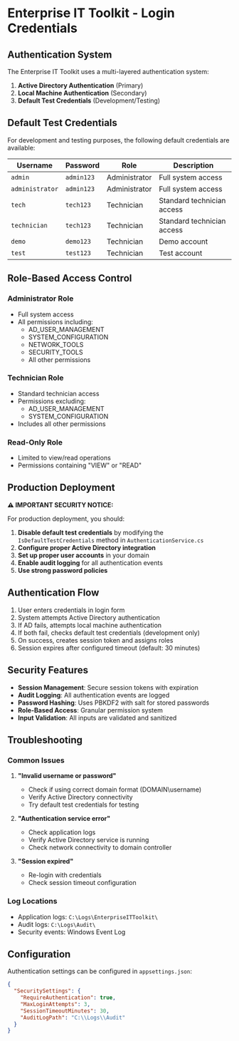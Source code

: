 # Enterprise IT Toolkit - Login Credentials

## Authentication System

The Enterprise IT Toolkit uses a multi-layered authentication system:

1. **Active Directory Authentication** (Primary)
2. **Local Machine Authentication** (Secondary)
3. **Default Test Credentials** (Development/Testing)

## Default Test Credentials

For development and testing purposes, the following default credentials are available:

| Username | Password | Role | Description |
|----------|----------|------|-------------|
| `admin` | `admin123` | Administrator | Full system access |
| `administrator` | `admin123` | Administrator | Full system access |
| `tech` | `tech123` | Technician | Standard technician access |
| `technician` | `tech123` | Technician | Standard technician access |
| `demo` | `demo123` | Technician | Demo account |
| `test` | `test123` | Technician | Test account |

## Role-Based Access Control

### Administrator Role
- Full system access
- All permissions including:
  - AD_USER_MANAGEMENT
  - SYSTEM_CONFIGURATION
  - NETWORK_TOOLS
  - SECURITY_TOOLS
  - All other permissions

### Technician Role
- Standard technician access
- Permissions excluding:
  - AD_USER_MANAGEMENT
  - SYSTEM_CONFIGURATION
- Includes all other permissions

### Read-Only Role
- Limited to view/read operations
- Permissions containing "VIEW" or "READ"

## Production Deployment

**⚠️ IMPORTANT SECURITY NOTICE:**

For production deployment, you should:

1. **Disable default test credentials** by modifying the `IsDefaultTestCredentials` method in `AuthenticationService.cs`
2. **Configure proper Active Directory integration**
3. **Set up proper user accounts** in your domain
4. **Enable audit logging** for all authentication events
5. **Use strong password policies**

## Authentication Flow

1. User enters credentials in login form
2. System attempts Active Directory authentication
3. If AD fails, attempts local machine authentication
4. If both fail, checks default test credentials (development only)
5. On success, creates session token and assigns roles
6. Session expires after configured timeout (default: 30 minutes)

## Security Features

- **Session Management**: Secure session tokens with expiration
- **Audit Logging**: All authentication events are logged
- **Password Hashing**: Uses PBKDF2 with salt for stored passwords
- **Role-Based Access**: Granular permission system
- **Input Validation**: All inputs are validated and sanitized

## Troubleshooting

### Common Issues

1. **"Invalid username or password"**
   - Check if using correct domain format (DOMAIN\username)
   - Verify Active Directory connectivity
   - Try default test credentials for testing

2. **"Authentication service error"**
   - Check application logs
   - Verify Active Directory service is running
   - Check network connectivity to domain controller

3. **"Session expired"**
   - Re-login with credentials
   - Check session timeout configuration

### Log Locations

- Application logs: `C:\Logs\EnterpriseITToolkit\`
- Audit logs: `C:\Logs\Audit\`
- Security events: Windows Event Log

## Configuration

Authentication settings can be configured in `appsettings.json`:

```json
{
  "SecuritySettings": {
    "RequireAuthentication": true,
    "MaxLoginAttempts": 3,
    "SessionTimeoutMinutes": 30,
    "AuditLogPath": "C:\\Logs\\Audit"
  }
}
```
